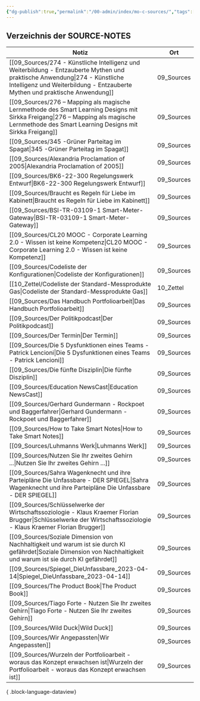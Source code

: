 ```yaml
---
{"dg-publish":true,"permalink":"/00-admin/index/mo-c-sources/","tags":["class/index"],"noteIcon":""}
---
```


 
## Verzeichnis der SOURCE-NOTES

| Notiz                                                                                                                                                                                                        | Ort        |
| ------------------------------------------------------------------------------------------------------------------------------------------------------------------------------------------------------------ | ---------- |
| [[09_Sources/274 - Künstliche Intelligenz und Weiterbildung - Entzauberte Mythen und praktische Anwendung\|274 - Künstliche Intelligenz und Weiterbildung - Entzauberte Mythen und praktische Anwendung]] | 09_Sources |
| [[09_Sources/276 – Mapping als magische Lernmethode des Smart Learning Designs mit Sirkka Freigang\|276 – Mapping als magische Lernmethode des Smart Learning Designs mit Sirkka Freigang]]               | 09_Sources |
| [[09_Sources/345 -Grüner Parteitag im Spagat\|345 -Grüner Parteitag im Spagat]]                                                                                                                           | 09_Sources |
| [[09_Sources/Alexandria Proclamation of 2005\|Alexandria Proclamation of 2005]]                                                                                                                           | 09_Sources |
| [[09_Sources/BK6-22-300 Regelungswerk Entwurf\|BK6-22-300 Regelungswerk Entwurf]]                                                                                                                         | 09_Sources |
| [[09_Sources/Braucht es Regeln für Liebe im Kabinett\|Braucht es Regeln für Liebe im Kabinett]]                                                                                                           | 09_Sources |
| [[09_Sources/BSI-TR-03109-1 Smart-Meter-Gateway\|BSI-TR-03109-1 Smart-Meter-Gateway]]                                                                                                                     | 09_Sources |
| [[09_Sources/CL20 MOOC - Corporate Learning 2.0 - Wissen ist keine Kompetenz\|CL20 MOOC - Corporate Learning 2.0 - Wissen ist keine Kompetenz]]                                                           | 09_Sources |
| [[09_Sources/Codeliste der Konfigurationen\|Codeliste der Konfigurationen]]                                                                                                                               | 09_Sources |
| [[10_Zettel/Codeliste der Standard-Messprodukte Gas\|Codeliste der Standard-Messprodukte Gas]]                                                                                                            | 10_Zettel  |
| [[09_Sources/Das Handbuch Portfolioarbeit\|Das Handbuch Portfolioarbeit]]                                                                                                                                 | 09_Sources |
| [[09_Sources/Der Politikpodcast\|Der Politikpodcast]]                                                                                                                                                     | 09_Sources |
| [[09_Sources/Der Termin\|Der Termin]]                                                                                                                                                                     | 09_Sources |
| [[09_Sources/Die 5 Dysfunktionen eines Teams - Patrick Lencioni\|Die 5 Dysfunktionen eines Teams - Patrick Lencioni]]                                                                                     | 09_Sources |
| [[09_Sources/Die fünfte Disziplin\|Die fünfte Disziplin]]                                                                                                                                                 | 09_Sources |
| [[09_Sources/Education NewsCast\|Education NewsCast]]                                                                                                                                                     | 09_Sources |
| [[09_Sources/Gerhard Gundermann - Rockpoet und Baggerfahrer\|Gerhard Gundermann - Rockpoet und Baggerfahrer]]                                                                                             | 09_Sources |
| [[09_Sources/How to Take Smart Notes\|How to Take Smart Notes]]                                                                                                                                           | 09_Sources |
| [[09_Sources/Luhmanns Werk\|Luhmanns Werk]]                                                                                                                                                               | 09_Sources |
| [[09_Sources/Nutzen Sie Ihr zweites Gehirn ...\|Nutzen Sie Ihr zweites Gehirn ...]]                                                                                                                       | 09_Sources |
| [[09_Sources/Sahra Wagenknecht und ihre Parteipläne Die Unfassbare - DER SPIEGEL\|Sahra Wagenknecht und ihre Parteipläne Die Unfassbare - DER SPIEGEL]]                                                   | 09_Sources |
| [[09_Sources/Schlüsselwerke der Wirtschaftssoziologie - Klaus Kraemer Florian Brugger\|Schlüsselwerke der Wirtschaftssoziologie - Klaus Kraemer Florian Brugger]]                                         | 09_Sources |
| [[09_Sources/Soziale Dimension von Nachhaltigkeit und warum ist sie durch KI gefährdet\|Soziale Dimension von Nachhaltigkeit und warum ist sie durch KI gefährdet]]                                       | 09_Sources |
| [[09_Sources/Spiegel_DieUnfassbare_2023-04-14\|Spiegel_DieUnfassbare_2023-04-14]]                                                                                                                         | 09_Sources |
| [[09_Sources/The Product Book\|The Product Book]]                                                                                                                                                         | 09_Sources |
| [[09_Sources/Tiago Forte - Nutzen Sie Ihr zweites Gehirn\|Tiago Forte - Nutzen Sie Ihr zweites Gehirn]]                                                                                                   | 09_Sources |
| [[09_Sources/Wild Duck\|Wild Duck]]                                                                                                                                                                       | 09_Sources |
| [[09_Sources/Wir Angepassten\|Wir Angepassten]]                                                                                                                                                           | 09_Sources |
| [[09_Sources/Wurzeln der Portfolioarbeit - woraus das Konzept erwachsen ist\|Wurzeln der Portfolioarbeit - woraus das Konzept erwachsen ist]]                                                             | 09_Sources |

{ .block-language-dataview}


